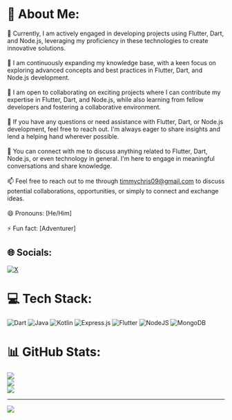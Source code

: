 # 💫 About Me:
🔭 Currently, I am actively engaged in developing projects using Flutter, Dart, and Node.js, leveraging my proficiency in these technologies to create innovative solutions.<br><br>🌱 I am continuously expanding my knowledge base, with a keen focus on exploring advanced concepts and best practices in Flutter, Dart, and Node.js development.<br><br>👯 I am open to collaborating on exciting projects where I can contribute my expertise in Flutter, Dart, and Node.js, while also learning from fellow developers and fostering a collaborative environment.<br><br>🤔 If you have any questions or need assistance with Flutter, Dart, or Node.js development, feel free to reach out. I'm always eager to share insights and lend a helping hand wherever possible.<br><br>💬 You can connect with me to discuss anything related to Flutter, Dart, Node.js, or even technology in general. I'm here to engage in meaningful conversations and share knowledge.<br><br>📫 Feel free to reach out to me through timmychris09@gmail.com to discuss potential collaborations, opportunities, or simply to connect and exchange ideas.<br><br>😄 Pronouns: [He/Him]<br><br>⚡ Fun fact: [Adventurer]


## 🌐 Socials:
[![X](https://img.shields.io/badge/X-black.svg?logo=X&logoColor=white)](https://x.com/@Timileyin_1) 

# 💻 Tech Stack:
![Dart](https://img.shields.io/badge/dart-%230175C2.svg?style=for-the-badge&logo=dart&logoColor=white) ![Java](https://img.shields.io/badge/java-%23ED8B00.svg?style=for-the-badge&logo=openjdk&logoColor=white) ![Kotlin](https://img.shields.io/badge/kotlin-%237F52FF.svg?style=for-the-badge&logo=kotlin&logoColor=white) ![Express.js](https://img.shields.io/badge/express.js-%23404d59.svg?style=for-the-badge&logo=express&logoColor=%2361DAFB) ![Flutter](https://img.shields.io/badge/Flutter-%2302569B.svg?style=for-the-badge&logo=Flutter&logoColor=white) ![NodeJS](https://img.shields.io/badge/node.js-6DA55F?style=for-the-badge&logo=node.js&logoColor=white) ![MongoDB](https://img.shields.io/badge/MongoDB-%234ea94b.svg?style=for-the-badge&logo=mongodb&logoColor=white)
# 📊 GitHub Stats:
![](https://github-readme-stats.vercel.app/api?username=Christentimmy&theme=dark&hide_border=false&include_all_commits=false&count_private=true)<br/>
![](https://github-readme-streak-stats.herokuapp.com/?user=Christentimmy&theme=dark&hide_border=false)<br/>
![](https://github-readme-stats.vercel.app/api/top-langs/?username=Christentimmy&theme=dark&hide_border=false&include_all_commits=true&count_private=true&layout=compact)

---
[![](https://visitcount.itsvg.in/api?id=Christentimmy&icon=0&color=0)](https://visitcount.itsvg.in)

<!-- Proudly created with GPRM ( https://gprm.itsvg.in ) -->
